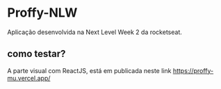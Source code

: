 # Proffy-NLW
Aplicação desenvolvida na Next Level Week 2 da rocketseat.
## como testar?
A parte visual com ReactJS, está em publicada neste link https://proffy-mu.vercel.app/
